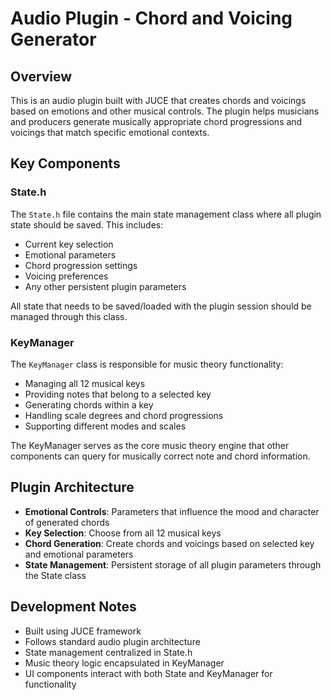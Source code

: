 # Audio Plugin - Chord and Voicing Generator

## Overview
This is an audio plugin built with JUCE that creates chords and voicings based on emotions and other musical controls. The plugin helps musicians and producers generate musically appropriate chord progressions and voicings that match specific emotional contexts.

## Key Components

### State.h
The `State.h` file contains the main state management class where all plugin state should be saved. This includes:
- Current key selection
- Emotional parameters
- Chord progression settings
- Voicing preferences
- Any other persistent plugin parameters

All state that needs to be saved/loaded with the plugin session should be managed through this class.

### KeyManager
The `KeyManager` class is responsible for music theory functionality:
- Managing all 12 musical keys
- Providing notes that belong to a selected key
- Generating chords within a key
- Handling scale degrees and chord progressions
- Supporting different modes and scales

The KeyManager serves as the core music theory engine that other components can query for musically correct note and chord information.

## Plugin Architecture
- **Emotional Controls**: Parameters that influence the mood and character of generated chords
- **Key Selection**: Choose from all 12 musical keys
- **Chord Generation**: Create chords and voicings based on selected key and emotional parameters
- **State Management**: Persistent storage of all plugin parameters through the State class

## Development Notes
- Built using JUCE framework
- Follows standard audio plugin architecture
- State management centralized in State.h
- Music theory logic encapsulated in KeyManager
- UI components interact with both State and KeyManager for functionality